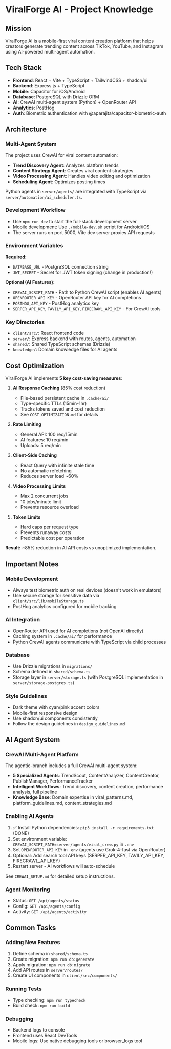 # ViralForge AI - Project Knowledge

## Mission
ViralForge AI is a mobile-first viral content creation platform that helps creators generate trending content across TikTok, YouTube, and Instagram using AI-powered multi-agent automation.

## Tech Stack
- **Frontend**: React + Vite + TypeScript + TailwindCSS + shadcn/ui
- **Backend**: Express.js + TypeScript
- **Mobile**: Capacitor for iOS/Android
- **Database**: PostgreSQL with Drizzle ORM
- **AI**: CrewAI multi-agent system (Python) + OpenRouter API
- **Analytics**: PostHog
- **Auth**: Biometric authentication with @aparajita/capacitor-biometric-auth

## Architecture

### Multi-Agent System
The project uses CrewAI for viral content automation:
- **Trend Discovery Agent**: Analyzes platform trends
- **Content Strategy Agent**: Creates viral content strategies
- **Video Processing Agent**: Handles video editing and optimization
- **Scheduling Agent**: Optimizes posting times

Python agents in `server/agents/` are integrated with TypeScript via `server/automation/ai_scheduler.ts`.

### Development Workflow
- Use `npm run dev` to start the full-stack development server
- Mobile development: Use `./mobile-dev.sh` script for Android/iOS
- The server runs on port 5000, Vite dev server proxies API requests

### Environment Variables
**Required:**
- `DATABASE_URL` - PostgreSQL connection string
- `JWT_SECRET` - Secret for JWT token signing (change in production!)

**Optional (AI Features):**
- `CREWAI_SCRIPT_PATH` - Path to Python CrewAI script (enables AI agents)
- `OPENROUTER_API_KEY` - OpenRouter API key for AI completions
- `POSTHOG_API_KEY` - PostHog analytics key
- `SERPER_API_KEY`, `TAVILY_API_KEY`, `FIRECRAWL_API_KEY` - For CrewAI tools

### Key Directories
- `client/src/`: React frontend code
- `server/`: Express backend with routes, agents, automation
- `shared/`: Shared TypeScript schemas (Drizzle)
- `knowledge/`: Domain knowledge files for AI agents

## Cost Optimization

ViralForge AI implements **5 key cost-saving measures**:

1. **AI Response Caching** (85% cost reduction)
   - File-based persistent cache in `.cache/ai/`
   - Type-specific TTLs (15min-1hr)
   - Tracks tokens saved and cost reduction
   - See `COST_OPTIMIZATION.md` for details

2. **Rate Limiting**
   - General API: 100 req/15min
   - AI features: 10 req/min
   - Uploads: 5 req/min

3. **Client-Side Caching**
   - React Query with infinite stale time
   - No automatic refetching
   - Reduces server load ~60%

4. **Video Processing Limits**
   - Max 2 concurrent jobs
   - 10 jobs/minute limit
   - Prevents resource overload

5. **Token Limits**
   - Hard caps per request type
   - Prevents runaway costs
   - Predictable cost per operation

**Result:** ~85% reduction in AI API costs vs unoptimized implementation.

## Important Notes

### Mobile Development
- Always test biometric auth on real devices (doesn't work in emulators)
- Use secure storage for sensitive data via `client/src/lib/mobileStorage.ts`
- PostHog analytics configured for mobile tracking

### AI Integration
- OpenRouter API used for AI completions (not OpenAI directly)
- Caching system in `.cache/ai/` for performance
- Python CrewAI agents communicate with TypeScript via child processes

### Database
- Use Drizzle migrations in `migrations/`
- Schema defined in `shared/schema.ts`
- Storage layer in `server/storage.ts` (with PostgreSQL implementation in `server/storage-postgres.ts`)

### Style Guidelines
- Dark theme with cyan/pink accent colors
- Mobile-first responsive design
- Use shadcn/ui components consistently
- Follow the design guidelines in `design_guidelines.md`

## AI Agent System

### CrewAI Multi-Agent Platform
The agentic-branch includes a full CrewAI multi-agent system:
- **5 Specialized Agents**: TrendScout, ContentAnalyzer, ContentCreator, PublishManager, PerformanceTracker
- **Intelligent Workflows**: Trend discovery, content creation, performance analysis, full pipeline
- **Knowledge Base**: Domain expertise in viral_patterns.md, platform_guidelines.md, content_strategies.md

### Enabling AI Agents
1. ✅ Install Python dependencies: `pip3 install -r requirements.txt` (DONE)
2. Set environment variable: `CREWAI_SCRIPT_PATH=server/agents/viral_crew.py` in `.env`
3. Set `OPENROUTER_API_KEY` in `.env` (agents use Grok-4-fast via OpenRouter)
4. Optional: Add search tool API keys (SERPER_API_KEY, TAVILY_API_KEY, FIRECRAWL_API_KEY)
5. Restart server - AI workflows will auto-schedule

See `CREWAI_SETUP.md` for detailed setup instructions.

### Agent Monitoring
- Status: `GET /api/agents/status`
- Config: `GET /api/agents/config`
- Activity: `GET /api/agents/activity`

## Common Tasks

### Adding New Features
1. Define schema in `shared/schema.ts`
2. Create migration: `npm run db:generate`
3. Apply migration: `npm run db:migrate`
4. Add API routes in `server/routes/`
5. Create UI components in `client/src/components/`

### Running Tests
- Type checking: `npm run typecheck`
- Build check: `npm run build`

### Debugging
- Backend logs to console
- Frontend uses React DevTools
- Mobile logs: Use native debugging tools or browser_logs tool
